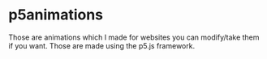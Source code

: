 # p5animations
Those are animations which I made for websites you can modify/take them if you want. Those are made using the p5.js framework.
